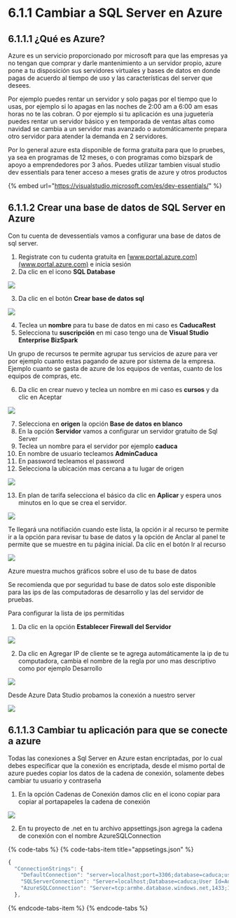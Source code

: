 # 6.1.1 Cambiar a SQL Server en Azure

## 6.1.1.1 ¿Qué es Azure?

Azure es un servicio proporcionado por microsoft para que las empresas ya no tengan que comprar y darle mantenimiento a un servidor propio, azure pone a tu disposición sus servidores virtuales y bases de datos en donde pagas de acuerdo al tiempo de uso y las características del server que desees. 

Por ejemplo puedes rentar un servidor y solo pagas por el tiempo que lo usas, por ejemplo si lo apagas en las noches de 2:00 am a 6:00 am esas horas no te las cobran. O por ejemplo si tu aplicación es una juguetería puedes rentar un servidor básico y en temporada de ventas altas como navidad se cambia a un servidor mas avanzado o automáticamente prepara otro servidor para atender la demanda en 2 servidores.

Por lo general azure esta disponible de forma gratuita para que lo pruebes, ya sea en programas de 12 meses, o con programas como bizspark de apoyo a emprendedores por 3 años. Puedes utilizar tambien visual studio dev essentials para tener acceso a meses gratis de azure y otros productos

{% embed url="https://visualstudio.microsoft.com/es/dev-essentials/" %}

## 6.1.1.2 Crear una base de datos de SQL Server en Azure

Con tu cuenta de devessentials vamos a configurar una base de datos de sql server. 

1. Registrate con tu cudenta gratuita en  [www.portal.azure.com](www.portal.azure.com) e inicia sesión
2. Da clic en el icono **SQL Database**

![](../../.gitbook/assets/image%20%2863%29.png)

 3. Da clic en el botón **Crear base de datos sql**

![](../../.gitbook/assets/image%20%2827%29.png)

4. Teclea un **nombre** para tu base de datos en mi caso es **CaducaRest**  
5. Selecciona tu **suscripción** en mi caso tengo una de **Visual Studio Enterprise BizSpark**  
  
Un grupo de recursos te permite agrupar tus servicios de azure para ver por ejemplo cuanto estas pagando de azure por sistema de la empresa. Ejemplo cuanto se gasta de azure de los equipos de ventas, cuanto de los equipos de compras, etc. 

6. Da clic en crear nuevo y teclea un nombre en mi caso es **cursos** y da clic en Aceptar

![](../../.gitbook/assets/image%20%2844%29.png)

7. Selecciona en **origen** la opción **Base de datos en blanco**  
8. En la opción **Servidor** vamos a configurar un servidor gratuito de Sql Server  
9. Teclea un nombre para el servidor por ejemplo **caduca**  
10. En nombre de usuario tecleamos **AdminCaduca**  
11. En password tecleamos el password   
12. Selecciona la ubicación mas cercana a tu lugar de origen

![](../../.gitbook/assets/image%20%2817%29.png)

13. En plan de tarifa selecciona el básico da clic en **Aplicar** y espera unos minutos en lo que se crea el servidor.

![](../../.gitbook/assets/image%20%2852%29.png)

Te llegará una notifiación cuando este lista, la opción ir al recurso te permite ir a la opción para revisar tu base de datos y la opción de Anclar al panel te permite que se muestre en tu página inicial. Da clic en el botón Ir al recurso

![](../../.gitbook/assets/image%20%283%29.png)

Azure muestra muchos gráficos sobre el uso de tu base de datos

Se recomienda que por seguridad tu base de datos solo este disponible para las ips de las computadoras de desarrollo y las del servidor de pruebas. 

Para configurar la lista de ips permitidas

1. Da clic en la opción **Establecer Firewall del Servidor**

![](../../.gitbook/assets/image%20%2864%29.png)

2. Da clic en Agregar IP de cliente se te agrega automáticamente la ip de tu computadora, cambia el nombre de la regla por uno mas descriptivo como por ejemplo Desarrollo

![](../../.gitbook/assets/image%20%2823%29.png)

Desde Azure Data Studio probamos la conexión a nuestro server

![](../../.gitbook/assets/image%20%2857%29.png)

## 6.1.1.3 Cambiar tu aplicación para que se conecte a azure

Todas las conexiones a Sql Server en Azure estan encriptadas, por lo cual debes especificar que la conexión es encriptada, desde el mismo portal de azure puedes copiar los datos de la cadena de conexión, solamente debes cambiar tu usuario y contraseña

1. En la opción Cadenas de Conexión damos clic en el icono copiar para copiar al portapapeles la cadena de conexión

![](../../.gitbook/assets/image%20%285%29.png)

2. En tu proyecto de .net en tu archivo appsettings.json agrega la cadena de conexión con el nombre AzureSQLConnection 

{% code-tabs %}
{% code-tabs-item title="appsetings.json" %}
```javascript
{
  "ConnectionStrings": {
    "DefaultConnection": "server=localhost;port=3306;database=caduca;user=AdminCaduca;Password=StKRV6MR6A;sslMode=none",
    "SQLServerConnection": "Server=localhost;Database=caduca;User Id=AdminCaduca;Password=StKRV6MR6A;",
    "AzureSQLConnection": "Server=tcp:armhe.database.windows.net,1433;Initial Catalog=CaducaRest;Persist Security Info=False;User ID=AdminCaduca;Password=StKRV6MR6A;MultipleActiveResultSets=False;Encrypt=True;TrustServerCertificate=False;Connection Timeout=30;"
  },
```
{% endcode-tabs-item %}
{% endcode-tabs %}



